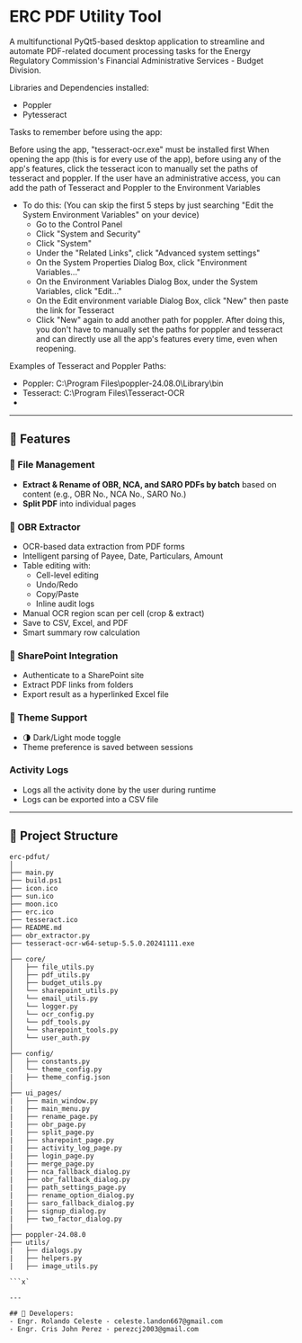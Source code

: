 # ERC PDF Utility Tool

A multifunctional PyQt5-based desktop application to streamline and automate PDF-related document processing tasks for the Energy Regulatory Commission's Financial Administrative Services - Budget Division.

Libraries and Dependencies installed:
- Poppler
- Pytesseract

Tasks to remember before using the app:

Before using the app, "tesseract-ocr.exe" must be installed first
When opening the app (this is for every use of the app), before using any of the app's features, click the tesseract icon to manually set the paths of tesseract and poppler.
If the user have an administrative access, you can add the path of Tesseract and Poppler to the Environment Variables
- To do this: (You can skip the first 5 steps by just searching "Edit the System Environment Variables" on your device)
  - Go to the Control Panel
  - Click "System and Security"
  - Click "System"
  - Under the "Related Links", click "Advanced system settings"
  - On the System Properties Dialog Box, click "Environment Variables..."
  - On the Environment Variables Dialog Box, under the System Variables, click "Edit..."
  - On the Edit environment variable Dialog Box, click "New" then paste the link for Tesseract
  - Click "New" again to add another path for poppler.
After doing this, you don't have to manually set the paths for poppler and tesseract and can directly use all the app's features every time, even when reopening.

Examples of Tesseract and Poppler Paths:
- Poppler: C:\Program Files\poppler-24.08.0\Library\bin
- Tesseract: C:\Program Files\Tesseract-OCR
- 
---

## 🚀 Features

### 📂 File Management
- **Extract & Rename of OBR, NCA, and SARO PDFs by batch** based on content (e.g., OBR No., NCA No., SARO No.)
- **Split PDF** into individual pages

### 🧾 OBR Extractor
- OCR-based data extraction from PDF forms
- Intelligent parsing of Payee, Date, Particulars, Amount
- Table editing with:
  - Cell-level editing
  - Undo/Redo
  - Copy/Paste
  - Inline audit logs
- Manual OCR region scan per cell (crop & extract)
- Save to CSV, Excel, and PDF
- Smart summary row calculation

### 🏢 SharePoint Integration
- Authenticate to a SharePoint site
- Extract PDF links from folders
- Export result as a hyperlinked Excel file

### 🎨 Theme Support
- 🌗 Dark/Light mode toggle
- Theme preference is saved between sessions

### Activity Logs
- Logs all the activity done by the user during runtime
- Logs can be exported into a CSV file

---

## 📁 Project Structure
```
erc-pdfut/
│
├── main.py
├── build.ps1
├── icon.ico
├── sun.ico
├── moon.ico
├── erc.ico
├── tesseract.ico
├── README.md
├── obr_extractor.py
├── tesseract-ocr-w64-setup-5.5.0.20241111.exe
│
├── core/
│   ├── file_utils.py
│   ├── pdf_utils.py
│   ├── budget_utils.py
│   └── sharepoint_utils.py
│   └── email_utils.py
│   └── logger.py
│   └── ocr_config.py
│   └── pdf_tools.py
│   └── sharepoint_tools.py
│   └── user_auth.py
│
├── config/
│   ├── constants.py
│   └── theme_config.py
|   ├── theme_config.json
│
├── ui_pages/
|   ├── main_window.py
|   ├── main_menu.py
|   ├── rename_page.py
|   ├── obr_page.py
|   ├── split_page.py
|   ├── sharepoint_page.py
|   ├── activity_log_page.py
|   ├── login_page.py
|   ├── merge_page.py
|   ├── nca_fallback_dialog.py
|   ├── obr_fallback_dialog.py
|   ├── path_settings_page.py
|   ├── rename_option_dialog.py
|   ├── saro_fallback_dialog.py
|   ├── signup_dialog.py
|   ├── two_factor_dialog.py
|
├── poppler-24.08.0
├── utils/
|   ├── dialogs.py
|   ├── helpers.py
|   ├── image_utils.py

```x`

---

## 🤝 Developers:
- Engr. Rolando Celeste - celeste.landon667@gmail.com
- Engr. Cris John Perez - perezcj2003@gmail.com

